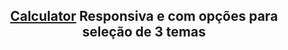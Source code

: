 <h2 align="center"><a href="https://joaopmsa.github.io/Calculadora/" target="_blank">Calculator</a> Responsiva e com opções para seleção de 3 temas</h2>
